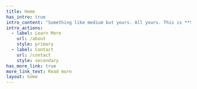 ```yaml
---
title: Home
has_intro: true
intro_content: "Something like medium but yours. All yours. This is **SuperCaliFragilisticExpialidocious**! \U0001F389\n\n"
intro_actions:
  - label: Learn More
    url: /about
    style: primary
  - label: Contact
    url: /contact
    style: secondary
has_more_link: true
more_link_text: Read more
layout: home
---
```

